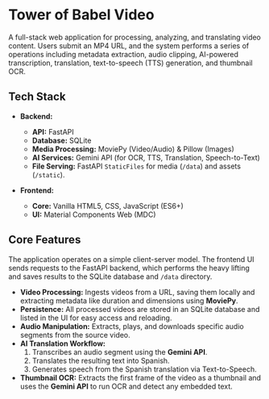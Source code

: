# Tower of Babel Video

A full-stack web application for processing, analyzing, and translating video content. Users submit an MP4 URL, and the system performs a series of operations including metadata extraction, audio clipping, AI-powered transcription, translation, text-to-speech (TTS) generation, and thumbnail OCR.

## Tech Stack

*   **Backend:**
    *   **API:** FastAPI
    *   **Database:** SQLite
    *   **Media Processing:** MoviePy (Video/Audio) & Pillow (Images)
    *   **AI Services:** Gemini API (for OCR, TTS, Translation, Speech-to-Text)
    *   **File Serving:** FastAPI `StaticFiles` for media (`/data`) and assets (`/static`).

*   **Frontend:**
    *   **Core:** Vanilla HTML5, CSS, JavaScript (ES6+)
    *   **UI:** Material Components Web (MDC)

## Core Features

The application operates on a simple client-server model. The frontend UI sends requests to the FastAPI backend, which performs the heavy lifting and saves results to the SQLite database and `/data` directory.

*   **Video Processing:** Ingests videos from a URL, saving them locally and extracting metadata like duration and dimensions using **MoviePy**.
*   **Persistence:** All processed videos are stored in an SQLite database and listed in the UI for easy access and reloading.
*   **Audio Manipulation:** Extracts, plays, and downloads specific audio segments from the source video.
*   **AI Translation Workflow:**
    1.  Transcribes an audio segment using the **Gemini API**.
    2.  Translates the resulting text into Spanish.
    3.  Generates speech from the Spanish translation via Text-to-Speech.
*   **Thumbnail OCR:** Extracts the first frame of the video as a thumbnail and uses the **Gemini API** to run OCR and detect any embedded text.